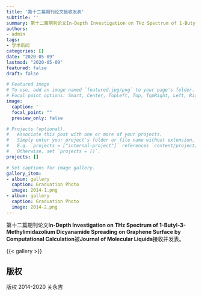 ```yaml
---
title: '第十二篇期刊论文接收发表'
subtitle: ''
summary: 第十二篇期刊论文In-Depth Investigation on THz Spectrum of 1-Butyl-3-Methylimidazolium Dicyanamide Spreading on Graphene Surface by Computational Calculation被Journal of Molecular Liquids接收并发表。
authors:
- admin
tags:
- 学术新闻
categories: []
date: "2020-05-09"
lastmod: "2020-05-09"
featured: false
draft: false

# Featured image
# To use, add an image named `featured.jpg/png` to your page's folder.
# Focal point options: Smart, Center, TopLeft, Top, TopRight, Left, Right, BottomLeft, Bottom, BottomRight
image:
  caption: ''
  focal_point: ""
  preview_only: false

# Projects (optional).
#   Associate this post with one or more of your projects.
#   Simply enter your project's folder or file name without extension.
#   E.g. `projects = ["internal-project"]` references `content/project/deep-learning/index.md`.
#   Otherwise, set `projects = []`.
projects: []

# Set captions for image gallery.
gallery_item:
- album: gallery
  caption: Graduation Photo
  image: 2014-1.png
- album: gallery
  caption: Graduation Photo
  image: 2014-2.png
---
```


第十二篇期刊论文**In-Depth Investigation on THz Spectrum of 1-Butyl-3-Methylimidazolium Dicyanamide Spreading on Graphene Surface by Computational Calculation**被**Journal of Molecular Liquids**接收并发表。

{{< gallery >}}

## 版权

版权 2014-2020 关永吉

